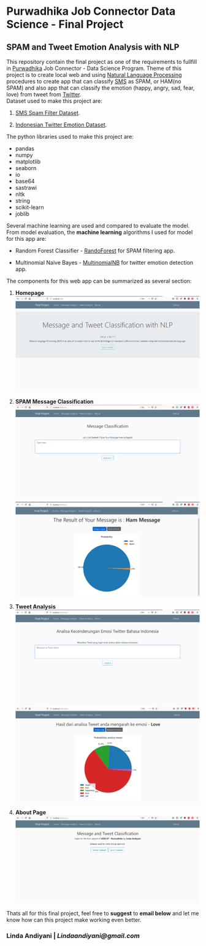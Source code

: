 # Purwadhika Job Connector Data Science - Final Project #

## SPAM and Tweet Emotion Analysis with NLP ##

This repository contain the final project as one of the requirements to fullfill in [Purwadhika](https://purwadhika.com/jc-data-science) Job Connector - Data Science Program. Theme of this project is to create local web and using [Natural Language Processing](https://en.wikipedia.org/wiki/Natural_language_processing) procedures to create app that can classify [SMS](https://en.wikipedia.org/wiki/SMS) as SPAM, or HAM(no SPAM) and also app that can classify the emotion (happy, angry, sad, fear, love) from tweet from [Twitter](https://twitter.com/).  
Dataset used to make this project are:

1. [SMS Spam Filter Dataset](https://www.kaggle.com/team-ai/spam-text-message-classification).

2. [Indonesian Twitter Emotion Dataset](http://nlp.yuliadi.pro/dataset).

The python libraries used to make this project are:

- pandas
- numpy
- matplotlib
- seaborn
- io
- base64
- sastrawi
- nltk
- string
- scikit-learn
- joblib

Several machine learning are used and compared to evaluate the model. From model evaluation, the **machine learning** algorithms I used for model for this app are:

- Random Forest Classifier - [RandoForest](https://scikit-learn.org/stable/modules/generated/sklearn.ensemble.RandomForestClassifier.html) for SPAM filtering app.

- Multinomial Naive Bayes - [MultinomialNB](https://scikit-learn.org/stable/modules/generated/sklearn.naive_bayes.MultinomialNB.html) for twitter emotion detection app.


The components for this web app can be summarized as several section:

1. **Homepage**  
![Homepage](image/Home.png)

2. **SPAM Message Classification**  
![Spam SMS Filter Page](image/Message_analysis.png)  
![Spam SMS Filter Page](image/hasil_sms.png)  

3. **Tweet Analysis**  
![Spam SMS Filter Page](image/twitter_analysis.png)  
![Spam SMS Filter Page](image/hasil_tweet.png)  

4. **About Page**  
![Spam SMS Filter Page](image/about.png)

Thats all for this final project, feel free to **suggest** to **email below** and let me know how can this project make working even better.

### Linda Andiyani | _Lindaandiyani@gmail.com_ ###
